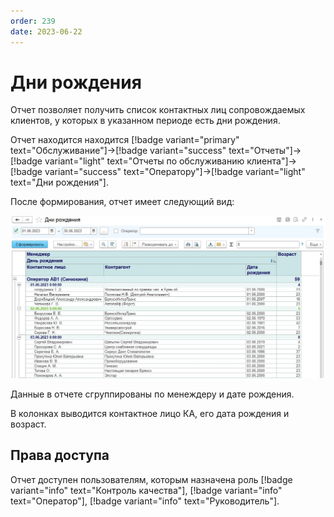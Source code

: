 ```yaml
---
order: 239
date: 2023-06-22
---
```

# Дни рождения

Отчет позволяет получить список контактных лиц сопровождаемых клиентов, у которых в указанном периоде есть дни рождения.

Отчет находится находится [!badge variant="primary" text="Обслуживание"]->[!badge variant="success" text="Отчеты"]->[!badge variant="light" text="Отчеты по обслуживанию клиента"]->[!badge variant="success" text="Оператору"]->[!badge variant="light" text="Дни рождения"].

После формирования, отчет имеет следующий вид:

![Дни рождения](/images/Отчет_дни_рождения.jpg)

Данные в отчете сгруппированы по менеждеру и дате рождения.

В колонках выводится контактное лицо КА, его дата рождения и возраст.

## Права доступа

Отчет доступен пользователям, которым назначена роль [!badge variant="info" text="Контроль качества"], [!badge variant="info" text="Оператор"], [!badge variant="info" text="Руководитель"].